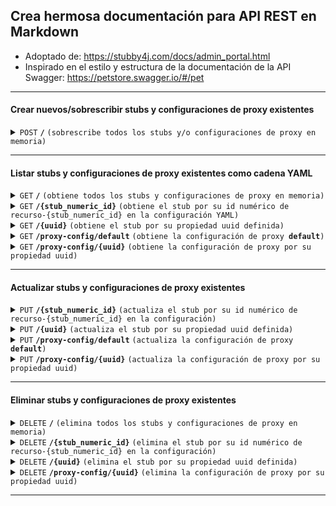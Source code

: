 
## Crea hermosa documentación para API REST en Markdown

- Adoptado de: https://stubby4j.com/docs/admin_portal.html
- Inspirado en el estilo y estructura de la documentación de la API Swagger: https://petstore.swagger.io/#/pet

------------------------------------------------------------------------------------------

#### Crear nuevos/sobrescribir stubs y configuraciones de proxy existentes

<details>
 <summary><code>POST</code> <code><b>/</b></code> <code>(sobrescribe todos los stubs y/o configuraciones de proxy en memoria)</code></summary>

##### Parámetros

> | nombre    |  tipo     | tipo de datos           | descripción                                               |
> |-----------|-----------|-------------------------|-----------------------------------------------------------|
> | Ninguno   |  requerido | objeto (JSON o YAML)    | N/A                                                       |

##### Respuestas

> | código http  | tipo de contenido                | respuesta                                                      |
> |--------------|----------------------------------|---------------------------------------------------------------|
> | `201`        | `text/plain;charset=UTF-8`       | `Configuración creada exitosamente`                           |
> | `400`        | `application/json`               | `{"code":"400","message":"Solicitud incorrecta"}`             |
> | `405`        | `text/html;charset=utf-8`        | Ninguno                                                       |

##### Ejemplo cURL

> ```javascript
>  curl -X POST -H "Content-Type: application/json" --data @post.json http://localhost:8889/
> ```

</details>

------------------------------------------------------------------------------------------

#### Listar stubs y configuraciones de proxy existentes como cadena YAML

<details>
 <summary><code>GET</code> <code><b>/</b></code> <code>(obtiene todos los stubs y configuraciones de proxy en memoria)</code></summary>

##### Parámetros

> Ninguno

##### Respuestas

> | código http  | tipo de contenido                | respuesta                                                      |
> |--------------|----------------------------------|---------------------------------------------------------------|
> | `200`        | `text/plain;charset=UTF-8`       | Cadena YAML                                                   |

##### Ejemplo cURL

> ```javascript
>  curl -X GET -H "Content-Type: application/json" http://localhost:8889/
> ```

</details>

<details>
 <summary><code>GET</code> <code><b>/{stub_numeric_id}</b></code> <code>(obtiene el stub por su id numérico de recurso-{stub_numeric_id} en la configuración YAML)</code></summary>

##### Parámetros

> | nombre              |  tipo     | tipo de datos      | descripción                              |
> |---------------------|-----------|--------------------|------------------------------------------|
> | `stub_numeric_id`   |  requerido | int ($int64)       | El id numérico específico del stub       |

##### Respuestas

> | código http  | tipo de contenido                | respuesta                                                      |
> |--------------|----------------------------------|---------------------------------------------------------------|
> | `200`        | `text/plain;charset=UTF-8`       | Cadena YAML                                                   |
> | `400`        | `application/json`               | `{"code":"400","message":"Solicitud incorrecta"}`             |
##### Respuestas

> | código http  | tipo de contenido                | respuesta                                                      |
> |--------------|----------------------------------|---------------------------------------------------------------|
> | `200`        | `text/plain;charset=UTF-8`       | Cadena YAML                                                   |
> | `400`        | `application/json`               | `{"code":"400","message":"Solicitud incorrecta"}`             |

##### Ejemplo cURL

> ```javascript
>  curl -X GET -H "Content-Type: application/json" http://localhost:8889/0
> ```

</details>

<details>
  <summary><code>GET</code> <code><b>/{uuid}</b></code> <code>(obtiene el stub por su propiedad uuid definida)</code></summary>

##### Parámetros

> | nombre  |  tipo      | tipo de datos  | descripción                                  |
> |-------- |------------|----------------|----------------------------------------------|
> | `uuid`  |  requerido | string         | El identificador único específico del stub   |

##### Respuestas

> | código http  | tipo de contenido                | respuesta                                                      |
> |--------------|----------------------------------|---------------------------------------------------------------|
> | `200`        | `text/plain;charset=UTF-8`       | Cadena YAML                                                   |
> | `400`        | `application/json`               | `{"code":"400","message":"Solicitud incorrecta"}`             |

##### Ejemplo cURL

> ```javascript
>  curl -X GET -H "Content-Type: application/json" http://localhost:8889/some-unique-uuid-string
> ```

</details>


<details>
  <summary><code>GET</code> <code><b>/proxy-config/default</b></code> <code>(obtiene la configuración de proxy <b>default</b>)</code></summary>

##### Parámetros

> Ninguno

##### Respuestas

> | código http  | tipo de contenido                | respuesta                                                      |
> |--------------|----------------------------------|---------------------------------------------------------------|
> | `200`        | `text/plain;charset=UTF-8`       | Cadena YAML                                                   |
> | `400`        | `application/json`               | `{"code":"400","message":"Solicitud incorrecta"}`             |

##### Ejemplo cURL

> ```javascript
>  curl -X GET -H "Content-Type: application/json" http://localhost:8889/proxy-config/default
> ```

</details>


<details>
  <summary><code>GET</code> <code><b>/proxy-config/{uuid}</b></code> <code>(obtiene la configuración de proxy por su propiedad uuid)</code></summary>

##### Parámetros

> | nombre  |  tipo      | tipo de datos  | descripción                                          |
> |-------- |------------|----------------|------------------------------------------------------|
> | `uuid`  |  requerido | string         | El identificador único específico de la configuración de proxy |

##### Respuestas

> | código http  | tipo de contenido                | respuesta                                                      |
> |--------------|----------------------------------|---------------------------------------------------------------|
> | `200`        | `text/plain;charset=UTF-8`       | Cadena YAML                                                   |
> | `400`        | `application/json`               | `{"code":"400","message":"Solicitud incorrecta"}`             |

##### Ejemplo cURL

> ```javascript
>  curl -X GET -H "Content-Type: application/json" http://localhost:8889/proxy-config/some-unique-uuid-string
> ```

</details>

------------------------------------------------------------------------------------------

#### Actualizar stubs y configuraciones de proxy existentes

<details>
  <summary><code>PUT</code> <code><b>/{stub_numeric_id}</b></code> <code>(actualiza el stub por su id numérico de recurso-{stub_numeric_id} en la configuración)</code></summary>

##### Parámetros

> | nombre              |  tipo     | tipo de datos      | descripción                              |
> |---------------------|-----------|--------------------|------------------------------------------|
> | `stub_numeric_id`   |  requerido | int ($int64)       | El id numérico específico del stub       |

##### Respuestas

> | código http  | tipo de contenido                | respuesta                                                      |
> |--------------|----------------------------------|---------------------------------------------------------------|
> | `201`        | `text/plain;charset=UTF-8`       | `Solicitud de índice de stub#<stub_numeric_id> actualizada exitosamente"`  |
> | `400`        | `application/json`               | `{"code":"400","message":"Solicitud incorrecta"}`             |
> | `405`        | `text/html;charset=utf-8`        | Ninguno                                                       |

##### Ejemplo cURL

> ```javascript
>  curl -X PUT -H "Content-Type: application/json" --data @put.json http://localhost:8889/0
> ```

</details>

<details>
  <summary><code>PUT</code> <code><b>/{uuid}</b></code> <code>(actualiza el stub por su propiedad uuid definida)</code></summary>

##### Parámetros

> | nombre  |  tipo      | tipo de datos  | descripción                                  |
> |-------- |------------|----------------|----------------------------------------------|
> | `uuid`  |  requerido | string         | El identificador único específico del stub   |

##### Respuestas

> | código http  | tipo de contenido                | respuesta                                                      |
> |--------------|----------------------------------|---------------------------------------------------------------|
> | `201`        | `text/plain;charset=UTF-8`       | `Solicitud de uuid de stub#<uuid> actualizada exitosamente`   |
> | `400`        | `application/json`               | `{"code":"400","message":"Solicitud incorrecta"}`             |
> | `405`        | `text/html;charset=utf-8`        | Ninguno                                                       |

##### Ejemplo cURL

> ```javascript
>  curl -X PUT -H "Content-Type: application/json" --data @put.json http://localhost:8889/some-unique-uuid-string
> ```

</details>

<details>
  <summary><code>PUT</code> <code><b>/proxy-config/default</b></code> <code>(actualiza la configuración de proxy <b>default</b>)</code></summary>

##### Parámetros

> Ninguno

##### Respuestas

> | código http  | tipo de contenido                | respuesta                                                      |
> |--------------|----------------------------------|---------------------------------------------------------------|
> | `201`        | `text/plain;charset=UTF-8`       | `Configuración de proxy uuid#default actualizada exitosamente`|
> | `400`        | `application/json`               | `{"code":"400","message":"Solicitud incorrecta"}`             |
> | `405`        | `text/html;charset=utf-8`        | Ninguno                                                       |

##### Ejemplo cURL

> ```javascript
>  curl -X PUT -H "Content-Type: application/json" --data @put.json http://localhost:8889/proxy-config/default
> ```

</details>

<details>
  <summary><code>PUT</code> <code><b>/proxy-config/{uuid}</b></code> <code>(actualiza la configuración de proxy por su propiedad uuid)</code></summary>

##### Parámetros

> | nombre  |  tipo      | tipo de datos  | descripción                                                  |
> |-------- |------------|----------------|--------------------------------------------------------------|
> | `uuid`  |  requerido | string         | El identificador único específico de la configuración de proxy |

##### Respuestas

> | código http  | tipo de contenido                | respuesta                                                      |
> |--------------|----------------------------------|---------------------------------------------------------------|
> | `201`        | `text/plain;charset=UTF-8`       | `Configuración de proxy uuid#<uuid> actualizada exitosamente` |
> | `400`        | `application/json`               | `{"code":"400","message":"Solicitud incorrecta"}`             |
> | `405`        | `text/html;charset=utf-8`        | Ninguno                                                       |

##### Ejemplo cURL

> ```javascript
>  curl -X PUT -H "Content-Type: application/json" --data @put.json http://localhost:8889/proxy-config/some-unique-uuid-string
> ```

</details>

------------------------------------------------------------------------------------------

#### Eliminar stubs y configuraciones de proxy existentes

<details>
  <summary><code>DELETE</code> <code><b>/</b></code> <code>(elimina todos los stubs y configuraciones de proxy en memoria)</code></summary>

##### Parámetros

> Ninguno

##### Respuestas

> | código http  | tipo de contenido                | respuesta                                                      |
> |--------------|----------------------------------|---------------------------------------------------------------|
> | `200`        | `text/plain;charset=UTF-8`       | `Toda la configuración YAML en memoria fue eliminada exitosamente` |

##### Ejemplo cURL

> ```javascript
>  curl -X DELETE -H "Content-Type: application/json" http://localhost:8889/
> ```

</details>

<details>
  <summary><code>DELETE</code> <code><b>/{stub_numeric_id}</b></code> <code>(elimina el stub por su id numérico de recurso-{stub_numeric_id} en la configuración)</code></summary>

##### Parámetros

> | nombre              |  tipo     | tipo de datos      | descripción                              |
> |---------------------|-----------|--------------------|------------------------------------------|
> | `stub_numeric_id`   |  requerido | int ($int64)       | El id numérico específico del stub       |

##### Respuestas

> | código http  | tipo de contenido                | respuesta                                                      |
> |--------------|----------------------------------|---------------------------------------------------------------|
> | `200`        | `text/plain;charset=UTF-8`       | `Solicitud de índice de stub#<stub_numeric_id> eliminada exitosamente`   |
> | `400`        | `application/json`               | `{"code":"400","message":"Solicitud incorrecta"}`             |

##### Ejemplo cURL

> ```javascript
>  curl -X DELETE -H "Content-Type: application/json" http://localhost:8889/0
> ```

</details>


<details>
  <summary><code>DELETE</code> <code><b>/{uuid}</b></code> <code>(elimina el stub por su propiedad uuid definida)</code></summary>

##### Parámetros

> | nombre  |  tipo      | tipo de datos  | descripción                                  |
> |-------- |------------|----------------|----------------------------------------------|
> | `uuid`  |  requerido | string         | El identificador único específico del stub   |

##### Respuestas

> | código http  | tipo de contenido                | respuesta                                                      |
> |--------------|----------------------------------|---------------------------------------------------------------|
> | `200`        | `text/plain;charset=UTF-8`       | `Solicitud de uuid de stub#<uuid> eliminada exitosamente`     |
> | `400`        | `application/json`               | `{"code":"400","message":"Solicitud incorrecta"}`             |

##### Ejemplo cURL

> ```javascript
>  curl -X DELETE -H "Content-Type: application/json" http://localhost:8889/some-unique-uuid-string
> ```

</details>


<details>
  <summary><code>DELETE</code> <code><b>/proxy-config/{uuid}</b></code> <code>(elimina la configuración de proxy por su propiedad uuid)</code></summary>

##### Parámetros

> | nombre  |  tipo      | tipo de datos  | descripción                                                  |
> |-------- |------------|----------------|--------------------------------------------------------------|
> | `uuid`  |  requerido | string         | El identificador único específico de la configuración de proxy |

##### Respuestas

> | código http  | tipo de contenido                | respuesta                                                      |
> |--------------|----------------------------------|---------------------------------------------------------------|
> | `200`        | `text/plain;charset=UTF-8`       | `Configuración de proxy uuid#<uuid> eliminada exitosamente`   |
> | `400`        | `application/json`               | `{"code":"400","message":"Solicitud incorrecta"}`             |

##### Ejemplo cURL

> ```javascript
>  curl -X DELETE -H "Content-Type: application/json" http://localhost:8889/proxy-config/some-unique-uuid-string
> ```

</details>

------------------------------------------------------------------------------------------

